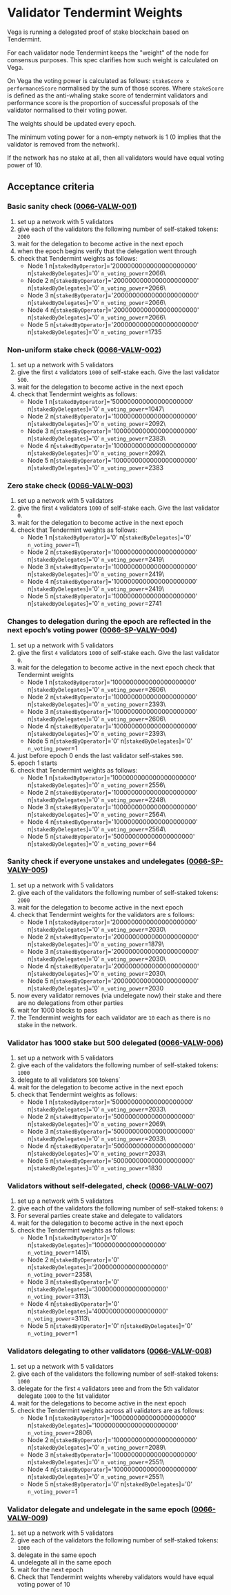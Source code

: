 # Validator Tendermint Weights

Vega is running a delegated proof of stake blockchain based on Tendermint.

For each validator node Tendermint keeps the "weight" of the node for consensus purposes. This spec clarifies how such weight is calculated on Vega.

On Vega the voting power is calculated as follows: `stakeScore x performanceScore` normalised by the sum of those scores. Where `stakeScore` is defined as the anti-whaling stake score of tendermint validators and performance score is the proportion of successful proposals of the validator normalised to their voting power.

The weights should be updated every epoch.

The minimum voting power for a non-empty network is 1 (0 implies that the validator is removed from the network).

If the network has no stake at all, then all validators would have equal voting power of 10.

## Acceptance criteria

### Basic sanity check (<a name="0066-VALW-001" href="#0066-VALW-001">0066-VALW-001</a>)

1. set up a network with 5 validators
1. give each of the validators the following number of self-staked tokens: `2000`
1. wait for the delegation to become active in the next epoch
1. when the epoch begins verify that the delegation went through
1. check that Tendermint weights as follows:
    - Node 1 n[`stakedByOperator`]='2000000000000000000000' n[`stakedByDelegates`]='0' `n_voting_power`=2066\
    - Node 2 n[`stakedByOperator`]='2000000000000000000000' n[`stakedByDelegates`]='0' `n_voting_power`=2066\
    - Node 3 n[`stakedByOperator`]='2000000000000000000000' n[`stakedByDelegates`]='0' `n_voting_power`=2066\
    - Node 4 n[`stakedByOperator`]='2000000000000000000000' n[`stakedByDelegates`]='0' `n_voting_power`=2066\
    - Node 5 n[`stakedByOperator`]='2000000000000000000000' n[`stakedByDelegates`]='0' `n_voting_power`=1735

### Non-uniform stake check (<a name="0066-VALW-002" href="#0066-VALW-002">0066-VALW-002</a>)

1. set up a network with 5 validators
1. give the first `4` validators `1000` of self-stake each. Give the last validator `500`.
1. wait for the delegation to become active in the next epoch
1. check that Tendermint weights as follows:
    - Node 1 n[`stakedByOperator`]='500000000000000000000' n[`stakedByDelegates`]='0' `n_voting_power`=1047\
    - Node 2 n[`stakedByOperator`]='1000000000000000000000' n[`stakedByDelegates`]='0' `n_voting_power`=2092\
    - Node 3 n[`stakedByOperator`]='1000000000000000000000' n[`stakedByDelegates`]='0' `n_voting_power`=2383\
    - Node 4 n[`stakedByOperator`]='1000000000000000000000' n[`stakedByDelegates`]='0' `n_voting_power`=2092\
    - Node 5 n[`stakedByOperator`]='1000000000000000000000' n[`stakedByDelegates`]='0' `n_voting_power`=2383

### Zero stake check  (<a name="0066-VALW-003" href="#0066-VALW-003">0066-VALW-003</a>)

1. set up a network with 5 validators
1. give the first `4` validators `1000` of self-stake each. Give the last validator `0`.
1. wait for the delegation to become active in the next epoch
1. check that Tendermint weights as follows:
    - Node 1 n[`stakedByOperator`]='0' n[`stakedByDelegates`]='0' `n_voting_power`=1\
    - Node 2 n[`stakedByOperator`]='1000000000000000000000' n[`stakedByDelegates`]='0' `n_voting_power`=2419\
    - Node 3 n[`stakedByOperator`]='1000000000000000000000' n[`stakedByDelegates`]='0' `n_voting_power`=2419\
    - Node 4 n[`stakedByOperator`]='1000000000000000000000' n[`stakedByDelegates`]='0' `n_voting_power`=2419\
    - Node 5 n[`stakedByOperator`]='1000000000000000000000' n[`stakedByDelegates`]='0' ``n_voting_power``=2741

### Changes to delegation during the epoch are reflected in the next epoch’s voting power (<a name="0066-SP-VALW-004" href="#0066-SP-VALW-004">0066-SP-VALW-004</a>)

1. set up a network with 5 validators
1. give the first `4` validators `1000` of self-stake each. Give the last validator `0`.
1. wait for the delegation to become active in the next epoch
 check that Tendermint weights
    - Node 1 n[`stakedByOperator`]='1000000000000000000000' n[`stakedByDelegates`]='0' `n_voting_power`=2606\
    - Node 2 n[`stakedByOperator`]='1000000000000000000000' n[`stakedByDelegates`]='0' `n_voting_power`=2393\
    - Node 3 n[`stakedByOperator`]='1000000000000000000000' n[`stakedByDelegates`]='0' `n_voting_power`=2606\
    - Node 4 n[`stakedByOperator`]='1000000000000000000000' n[`stakedByDelegates`]='0' `n_voting_power`=2393\
    - Node 5 n[`stakedByOperator`]='0' n[`stakedByDelegates`]='0' `n_voting_power`=1
1. just before epoch 0 ends the last validator self-stakes `500`.
1. epoch 1 starts
1. check that Tendermint weights as follows:
    - Node 1 n[`stakedByOperator`]='1000000000000000000000' n[`stakedByDelegates`]='0' `n_voting_power`=2556\
    - Node 2 n[`stakedByOperator`]='1000000000000000000000' n[`stakedByDelegates`]='0' `n_voting_power`=2248\
    - Node 3 n[`stakedByOperator`]='1000000000000000000000' n[`stakedByDelegates`]='0' `n_voting_power`=2564\
    - Node 4 n[`stakedByOperator`]='1000000000000000000000' n[`stakedByDelegates`]='0' `n_voting_power`=2564\
    - Node 5 n[`stakedByOperator`]='500000000000000000000' n[`stakedByDelegates`]='0' `n_voting_power`=64

### Sanity check if everyone unstakes and undelegates (<a name="0066-VALW-005" href="#0066-SP-VALW-005">0066-SP-VALW-005</a>)

1. set up a network with 5 validators
1. give each of the validators the following number of self-staked tokens: `2000`
1. wait for the delegation to become active in the next epoch
1. check that Tendermint weights for the validators are s follows:
    - Node 1 n[`stakedByOperator`]='2000000000000000000000' n[`stakedByDelegates`]='0' `n_voting_power`=2030\
    - Node 2 n[`stakedByOperator`]='2000000000000000000000' n[`stakedByDelegates`]='0' `n_voting_power`=1879\
    - Node 3 n[`stakedByOperator`]='2000000000000000000000' n[`stakedByDelegates`]='0' `n_voting_power`=2030\
    - Node 4 n[`stakedByOperator`]='2000000000000000000000' n[`stakedByDelegates`]='0' `n_voting_power`=2030\
    - Node 5 n[`stakedByOperator`]='2000000000000000000000' n[`stakedByDelegates`]='0' `n_voting_power`=2030
1. now every validator removes (via undelegate now) their stake and there are no delegations from other parties
1. wait for 1000 blocks to pass
1. the Tendermint weights for each validator are `10` each as there is no stake in the network.

### Validator has 1000 stake but 500 delegated (<a name="0066-VALW-006" href="#0066-VALW-006">0066-VALW-006</a>)

1. set up a network with 5 validators
1. give each of the validators the following number of self-staked tokens: `1000`
1. delegate to all validators `500` tokens`
1. wait for the delegation to become active in the next epoch
1. check that Tendermint weights as follows:
    - Node 1 n[`stakedByOperator`]='500000000000000000000' n[`stakedByDelegates`]='0' `n_voting_power`=2033\
    - Node 2 n[`stakedByOperator`]='500000000000000000000' n[`stakedByDelegates`]='0' `n_voting_power`=2069\
    - Node 3 n[`stakedByOperator`]='500000000000000000000' n[`stakedByDelegates`]='0' `n_voting_power`=2033\
    - Node 4 n[`stakedByOperator`]='500000000000000000000' n[`stakedByDelegates`]='0' `n_voting_power`=2033\
    - Node 5 n[`stakedByOperator`]='500000000000000000000' n[`stakedByDelegates`]='0' `n_voting_power`=1830

### Validators without self-delegated, check  (<a name="0066-VALW-007" href="#0066-VALW-007">0066-VALW-007</a>)

1. set up a network with 5 validators
1. give each of the validators the following number of self-staked tokens: `0`
1. For several parties create stake and delegate to validators
1. wait for the delegation to become active in the next epoch
1. check the Tendermint weights as follows:
    - Node 1 n[`stakedByOperator`]='0' n[`stakedByDelegates`]='1000000000000000000' `n_voting_power`=1415\
    - Node 2 n[`stakedByOperator`]='0' n[`stakedByDelegates`]='2000000000000000000' `n_voting_power`=2358\
    - Node 3 n[`stakedByOperator`]='0' n[`stakedByDelegates`]='3000000000000000000' `n_voting_power`=3113\
    - Node 4 n[`stakedByOperator`]='0' n[`stakedByDelegates`]='4000000000000000000' `n_voting_power`=3113\
    - Node 5 n[`stakedByOperator`]='0' n[`stakedByDelegates`]='0' `n_voting_power`=1

### Validators delegating to other validators (<a name="0066-VALW-008" href="#0066-VALW-008">0066-VALW-008</a>)

1. set up a network with 5 validators
1. give each of the validators the following number of self-staked tokens: `1000`
1. delegate for the first `4` validators `1000` and from the 5th validator delegate `1000` to the 1st validator
1. wait for the delegations to become active in the next epoch
1. check the Tendermint weights across all validators are as follows:
    - Node 1 n[`stakedByOperator`]='1000000000000000000000' n[`stakedByDelegates`]='1000000000000000000000' `n_voting_power`=2806\
    - Node 2 n[`stakedByOperator`]='1000000000000000000000' n[`stakedByDelegates`]='0' `n_voting_power`=2089\
    - Node 3 n[`stakedByOperator`]='1000000000000000000000' n[`stakedByDelegates`]='0' `n_voting_power`=2551\
    - Node 4 n[`stakedByOperator`]='1000000000000000000000' n[`stakedByDelegates`]='0' `n_voting_power`=2551\
    - Node 5 n[`stakedByOperator`]='0' n[`stakedByDelegates`]='0' `n_voting_power`=1

### Validator delegate and undelegate in the same epoch (<a name="0066-VALW-009" href="#0066-VALW-009">0066-VALW-009</a>)

1. set up a network with 5 validators
1. give each of the validators the following number of self-staked tokens: `1000`
1. delegate in the same epoch
1. undelegate all in the same epoch
1. wait for the next epoch
1. Check that Tendermint weights whereby validators would have equal voting power of 10

